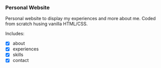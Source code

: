 ### Personal Website
Personal website to display my experiences and more about me. Coded from scratch husing vanilla HTML/CSS. 

Includes:
- [x] about
- [x] experiences
- [x] skills
- [x] contact
